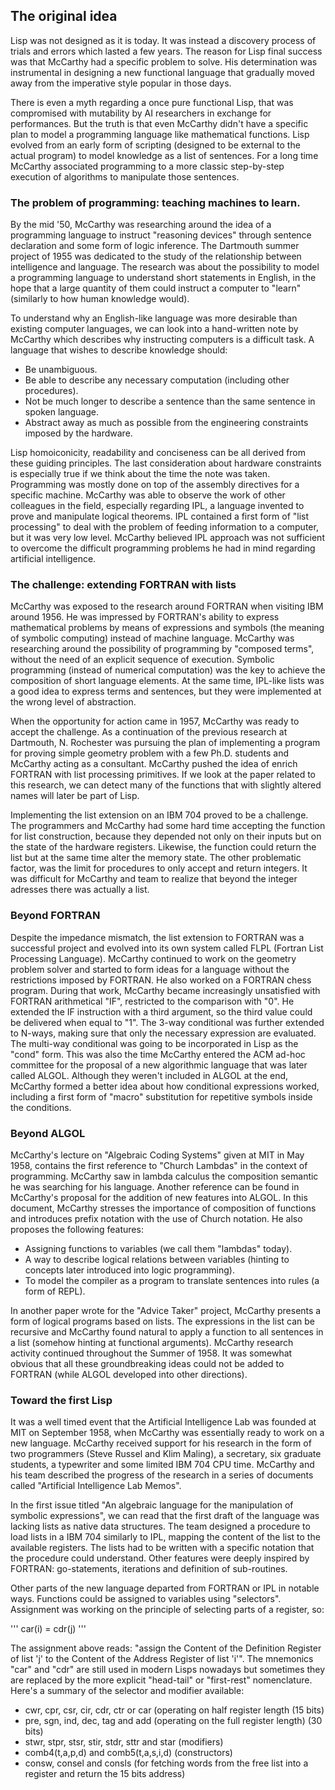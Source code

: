 ## The original idea

Lisp was not designed as it is today. It was instead a discovery process of trials and errors which lasted a few years. The reason for Lisp final success was that McCarthy had a specific problem to solve. His determination was instrumental in designing a new functional language that gradually moved away from the imperative style popular in those days.

There is even a myth regarding a once pure functional Lisp, that was compromised with mutability by AI researchers in exchange for performances. But the truth is that even McCarthy didn't have a specific plan to model a programming language like mathematical functions. Lisp evolved from an early form of scripting (designed to be external to the actual program) to model knowledge as a list of sentences. For a long time McCarthy associated programming to a more classic step-by-step execution of algorithms to manipulate those sentences.

### The problem of programming: teaching machines to learn.

By the mid '50, McCarthy was researching around the idea of a programming language to instruct "reasoning devices" through sentence declaration and some form of logic inference. The Dartmouth summer project of 1955 was dedicated to the study of the relationship between intelligence and language. The research was about the possibility to model a programming language to understand short statements in English, in the hope that a large quantity of them could instruct a computer to "learn" (similarly to how human knowledge would).

To understand why an English-like language was more desirable than existing computer languages, we can look into a hand-written note by McCarthy which describes why instructing computers is a difficult task. A language that wishes to describe knowledge should:

* Be unambiguous.
* Be able to describe any necessary computation (including other procedures).
* Not be much longer to describe a sentence than the same sentence in spoken language.
* Abstract away as much as possible from the engineering constraints imposed by the hardware.

Lisp homoiconicity, readability and conciseness can be all derived from these guiding principles. The last consideration about hardware constraints is especially true if we think about the time the note was taken. Programming was mostly done on top of the assembly directives for a specific machine. McCarthy was able to observe the work of other colleagues in the field, especially regarding IPL, a language invented to prove and manipulate logical theorems. IPL contained a first form of "list processing" to deal with the problem of feeding information to a computer, but it was very low level. McCarthy believed IPL approach was not sufficient to overcome the difficult programming problems he had in mind regarding artificial intelligence.

### The challenge: extending FORTRAN with lists

McCarthy was exposed to the research around FORTRAN when visiting IBM around 1956. He was impressed by FORTRAN's ability to express mathematical problems by means of expressions and symbols (the meaning of symbolic computing) instead of machine language. McCarthy was researching around the possibility of programming by "composed terms", without the need of an explicit sequence of execution. Symbolic programming (instead of numerical computation) was the key to achieve the composition of short language elements. At the same time, IPL-like lists was a good idea to express terms and sentences, but they were implemented at the wrong level of abstraction.

When the opportunity for action came in 1957, McCarthy was ready to accept the challenge. As a continuation of the previous research at Dartmouth, N. Rochester was pursuing the plan of implementing a program for proving simple geometry problem with a few Ph.D. students and McCarthy acting as a consultant. McCarthy pushed the idea of enrich FORTRAN with list processing primitives. If we look at the paper related to this research, we can detect many of the functions that with slightly altered names will later be part of Lisp.

Implementing the list extension on an IBM 704 proved to be a challenge. The programmers and McCarthy had some hard time accepting the function for list construction, because they depended not only on their inputs but on the state of the hardware registers. Likewise, the function could return the list but at the same time alter the memory state. The other problematic factor, was the limit for procedures to only accept and return integers. It was difficult for McCarthy and team to realize that beyond the integer adresses there was actually a list.

### Beyond FORTRAN

Despite the impedance mismatch, the list extension to FORTRAN was a successful project and evolved into its own system called FLPL (Fortran List Processing Language). McCarthy continued to work on the geometry problem solver and started to form ideas for a language without the restrictions imposed by FORTRAN. He also worked on a FORTRAN chess program. During that work, McCarthy became increasingly unsatisfied with FORTRAN arithmetical "IF", restricted to the comparison with "0". He extended the IF instruction with a third argument, so the third value could be delivered when equal to "1". The 3-way conditional was further extended to N-ways, making sure that only the necessary expression are evaluated. The multi-way conditional was going to be incorporated in Lisp as the "cond" form. This was also the time McCarthy entered the ACM ad-hoc committee for the proposal of a new algorithmic language that was later called ALGOL. Although they weren't included in ALGOL at the end, McCarthy formed a better idea about how conditional expressions worked, including a first form of "macro" substitution for repetitive symbols inside the conditions.

### Beyond ALGOL

McCarthy's lecture on "Algebraic Coding Systems" given at MIT in May 1958, contains the first reference to "Church Lambdas" in the context of programming. McCarthy saw in lambda calculus the composition semantic he was searching for his language. Another reference can be found in McCarthy's proposal for the addition of new features into ALGOL. In this document, McCarthy stresses the importance of composition of functions and introduces prefix notation with the use of Church notation. He also proposes the following features:

* Assigning functions to variables (we call them "lambdas" today).
* A way to describe logical relations between variables (hinting to concepts later introduced into logic programming).
* To model the compiler as a program to translate sentences into rules (a form of REPL).

In another paper wrote for the "Advice Taker" project, McCarthy presents a form of logical programs based on lists. The expressions in the list can be recursive and McCarthy found natural to apply a function to all sentences in a list (somehow hinting at functional arguments). McCarthy research activity continued throughout the Summer of 1958. It was somewhat obvious that all these groundbreaking ideas could not be added to FORTRAN (while ALGOL developed into other directions).

### Toward the first Lisp

It was a well timed event that the Artificial Intelligence Lab was founded at MIT on September 1958, when McCarthy was essentially ready to work on a new language. McCarthy received support for his research in the form of two programmers (Steve Russel and Klim Maling), a secretary, six graduate students, a typewriter and some limited IBM 704 CPU time. McCarthy and his team described the progress of the research in a series of documents called "Artificial Intelligence Lab Memos".

In the first issue titled "An algebraic language for the manipulation of symbolic expressions", we can read that the first draft of the language was lacking lists as native data structures. The team designed a procedure to load lists in a IBM 704 similarly to IPL, mapping the content of the list to the available registers. The lists had to be written with a specific notation that the procedure could understand. Other features were deeply inspired by FORTRAN: go-statements, iterations and definition of sub-routines.

Other parts of the new language departed from FORTRAN or IPL in notable ways. Functions could be assigned to variables using "selectors". Assignment was working on the principle of selecting parts of a register, so:

'''
car(i) = cdr(j)
'''

The assignment above reads: "assign the Content of the Definition Register of list 'j' to the Content of the Address Register of list 'i'". The mnemonics "car" and "cdr" are still used in modern Lisps nowadays but sometimes they are replaced by the more explicit "head-tail" or "first-rest" nomenclature. Here's a summary of the selector and modifier available:

* cwr, cpr, csr, cir, cdr, ctr or car (operating on half register length (15 bits)
* pre, sgn, ind, dec, tag and add (operating on the full register length) (30 bits)
* stwr, stpr, stsr, stir, stdr, sttr and star (modifiers)
* comb4(t,a,p,d) and comb5(t,a,s,i,d) (constructors)
* consw, consel and consls (for fetching words from the free list into a register and return the 15 bits address)

